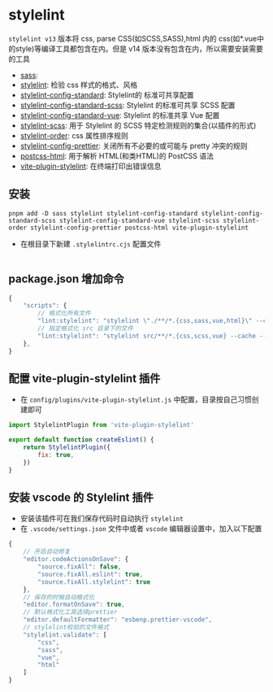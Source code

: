 # stylelint
`stylelint v13` 版本将 css, parse CSS(如SCSS,SASS),html 内的 css(如*.vue中的style)等编译工具都包含在内。但是 v14 版本没有包含在内，所以需要安装需要的工具

- [sass](): 
- [stylelint](https://github.com/stylelint/stylelint): 检验 css 样式的格式、风格
- [stylelint-config-standard](https://github.com/stylelint/stylelint-config-standard): Stylelint的 标准可共享配置
- [stylelint-config-standard-scss](https://github.com/stylelint-scss/stylelint-config-standard-scss): Stylelint 的标准可共享 SCSS 配置
- [stylelint-config-standard-vue](https://github.com/ota-meshi/stylelint-config-standard-vue): Stylelint 的标准共享 Vue 配置
- [stylelint-scss](https://github.com/stylelint-scss/stylelint-scss): 用于 Stylelint 的 SCSS 特定检测规则的集合(以插件的形式)
- [stylelint-order](https://github.com/hudochenkov/stylelint-order): css 属性排序规则
- [stylelint-config-prettier](https://github.com/prettier/stylelint-config-prettier): 关闭所有不必要的或可能与 pretty 冲突的规则
- [postcss-html](https://github.com/gucong3000/postcss-html): 用于解析 HTML(和类HTML)的 PostCSS 语法
- [vite-plugin-stylelint](https://github.com/ModyQyW/vite-plugin-stylelint): 在终端打印出错误信息

## 安装
```
pnpm add -D sass stylelint stylelint-config-standard stylelint-config-standard-scss stylelint-config-standard-vue stylelint-scss stylelint-order stylelint-config-prettier postcss-html vite-plugin-stylelint
```

- 在根目录下新建 `.stylelintrc.cjs` 配置文件
```

```

## package.json 增加命令
``` js
{
    "scripts": {
        // 格式化所有文件
        "lint:stylelint": "stylelint \"./**/*.{css,sass,vue,html}\" --cache --fix",
        // 指定格式化 src 目录下的文件
        "lint:stylelint": "stylelint src/**/*.{css,scss,vue} --cache --fix"
    },
}
```

## 配置 vite-plugin-stylelint 插件
- 在 `config/plugins/vite-plugin-stylelint.js` 中配置，目录按自己习惯创建即可
``` js
import StylelintPlugin from 'vite-plugin-stylelint'

export default function createEslint() {
	return StylelintPlugin({
		fix: true,
	})
}
```

## 安装 vscode 的 Stylelint 插件
- 安装该插件可在我们保存代码时自动执行 `stylelint`
- 在 `.vscode/settings.json` 文件中或者 `vscode` 编辑器设置中，加入以下配置
``` js
{
    // 开启自动修复
    "editor.codeActionsOnSave": {
        "source.fixAll": false,
        "source.fixAll.eslint": true,
        "source.fixAll.stylelint": true
    },
    // 保存的时候自动格式化
    "editor.formatOnSave": true,
    // 默认格式化工具选择prettier
    "editor.defaultFormatter": "esbenp.prettier-vscode",
    // stylelint校验的文件格式
    "stylelint.validate": [
        "css",
        "sass",
        "vue",
        "html"
    ]
}